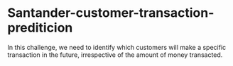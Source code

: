 # Santander-customer-transaction-prediticion
In this challenge, we need to identify which customers will make a specific transaction in the future, irrespective of the amount of money transacted.
